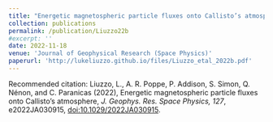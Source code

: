 ```yaml
---
title: "Energetic magnetospheric particle fluxes onto Callisto’s atmosphere"
collection: publications
permalink: /publication/Liuzzo22b
#excerpt: ''
date: 2022-11-18
venue: 'Journal of Geophysical Research (Space Physics)'
paperurl: 'http://lukeliuzzo.github.io/files/Liuzzo_etal_2022b.pdf'
---
```


Recommended citation: Liuzzo, L., A. R. Poppe, P. Addison, S. Simon, Q. Nénon, and C. Paranicas (2022), Energetic magnetospheric particle fluxes onto Callisto’s atmosphere, <i>J. Geophys. Res. Space Physics, 127</i>, e2022JA030915, [doi:10.1029/2022JA030915](https://doi.org/10.1029/2022JA030915).

